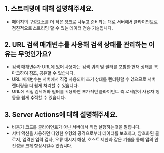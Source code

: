 ## 1. 스트리밍에 대해 설명해주세요.
- 페이지의 구성요소를 더 작은 청크로 나누고 준비되는 대로 서버에서 클라이언트로 점진적으로 스트리밍 할 수 있는 데이터 전송 기술입니다.

## 2. URL 검색 매개변수를 사용해 검색 상태를 관리하는 이유는 무엇인가요?
- 검색 매개변수가 URL에 있어 사용자는 검색 쿼리 및 필터를 포함한 현재 상태를 북마크하여 참조, 공유할 수 있습니다.
- URL 매개변수는 서버에서 직접 사용되어 초기 상태를 렌더링할 수 있으므로 서버 렌더링을 더 쉽게 처리할 수 있습니다.
- URL에 직접 검색어와 필터를 적용하면 추가적인 클라이언트 측 로직없이 사용자 행동을 쉽게 추적할 수 있습니다.

## 3. Server Actions에 대해 설명해주세요.
- 비동기 코드를 클라이언트가 아닌 서버에서 직접 실행하는것을 말합니다.
- 서버 액션을 사용하면 다양한 유형의 공격으로부터 데이터를 보호하고, 암호화된 클로저, 엄격한 입력 검사, 오류 메시지 해싱, 호스트 제한과 같은 기술을 통해 앱의 안전성을 크게 향상시킬수 있습니다.